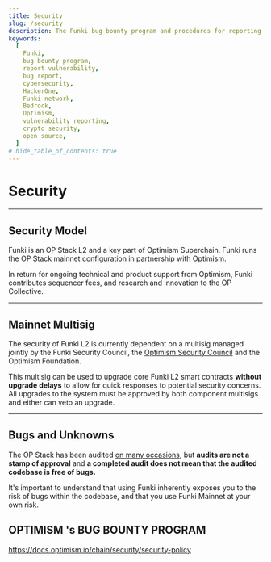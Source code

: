 ```yaml
---
title: Security
slug: /security
description: The Funki bug bounty program and procedures for reporting vulnerabilities.
keywords:
  [
    Funki,
    bug bounty program,
    report vulnerability,
    bug report,
    cybersecurity,
    HackerOne,
    Funki network,
    Bedrock,
    Optimism,
    vulnerability reporting,
    crypto security,
    open source,
  ]
# hide_table_of_contents: true
---
```


# Security

---

## Security Model

Funki is an OP Stack L2 and a key part of Optimism Superchain. Funki runs the OP Stack mainnet configuration in partnership with Optimism.

In return for ongoing technical and product support from Optimism, Funki contributes sequencer fees, and research and innovation to the OP Collective.

---

## Mainnet Multisig

The security of Funki L2 is currently dependent on a multisig managed jointly by the Funki Security Council, the [Optimism Security Council](https://gov.optimism.io/t/intro-to-optimisms-security-council/6885) and the Optimism Foundation.

This multisig can be used to upgrade core Funki L2 smart contracts **without upgrade delays** to allow for quick responses to potential security concerns. All upgrades to the system must be approved by both component multisigs and either can veto an upgrade.

---

## Bugs and Unknowns

The OP Stack has been audited [on many occasions](https://github.com/ethereum-optimism/optimism/tree/v1.1.4/technical-documents/security-reviews), but **audits are not a stamp of approval** and **a completed audit does not mean that the audited codebase is free of bugs.**

It's important to understand that using Funki inherently exposes you to the risk of bugs within the  codebase, and that you use Funki Mainnet at your own risk.

## OPTIMISM 's BUG BOUNTY PROGRAM

https://docs.optimism.io/chain/security/security-policy